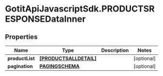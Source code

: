 # GotitApiJavascriptSdk.PRODUCTSRESPONSEDataInner

## Properties

Name | Type | Description | Notes
------------ | ------------- | ------------- | -------------
**productList** | [**[PRODUCTSALLDETAIL]**](PRODUCTSALLDETAIL.md) |  | [optional] 
**pagination** | [**PAGINGSCHEMA**](PAGINGSCHEMA.md) |  | [optional] 


